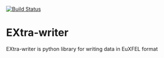 [![Build Status](https://github.com/European-XFEL/EXtra-writer/actions/workflows/build.yml/badge.svg)](https://github.com/European-XFEL/EXtra-writer/actions/workflows/build.yml)

# EXtra-writer

EXtra-writer is python library for writing data in EuXFEL format
